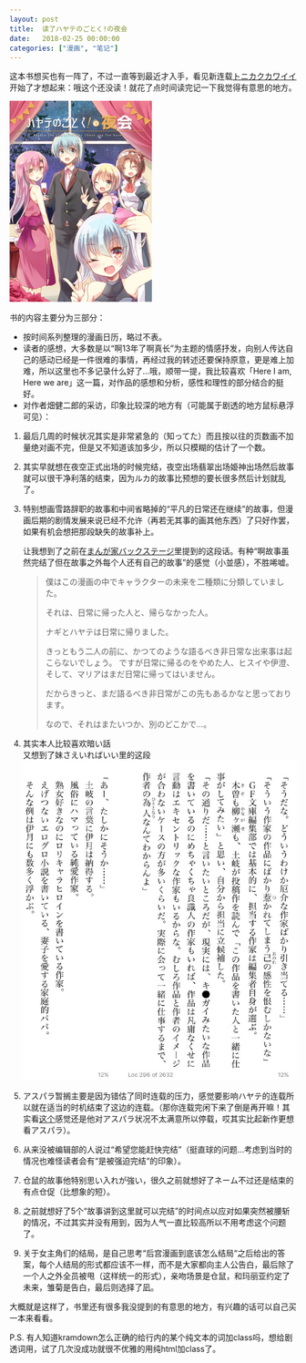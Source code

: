 ```yaml
---
layout: post
title:  读了ハヤテのごとく!の夜会
date:   2018-02-25 00:00:00
categories: ["漫画", "笔记"]
---
```


这本书想买也有一阵了，不过一直等到最近才入手，看见新连载[トニカクカワイイ](https://natalie.mu/comic/news/268467)开始了才想起来：哦这个还没读！就花了点时间读完记一下我觉得有意思的地方。
<!--more-->


![cover_half](/assets/images/2018/cover_half.png)



书的内容主要分为三部分：

* 按时间系列整理的漫画日历，略过不表。
* 读者的感想，大多数是以“啊13年了啊真长”为主题的情感抒发，向别人传达自己的感动已经是一件很难的事情，再经过我的转述还要保持原意，更是难上加难，所以这里也不多记录什么好了...哦，顺带一提，我比较喜欢「Here I am, Here we are」这一篇，对作品的感想和分析，感性和理性的部分结合的挺好。
* 对作者畑健二郎的采访，印象比较深的地方有（可能属于剧透的地方鼠标悬浮可见）：

1. 最后几周的时候状况其实是非常紧急的（知ってた）而且按以往的页数画不加量绝对画不完，但是又不知道该加多少，所以只模糊的估计了一个数。


2. 其实早就想在<span class="spoil">夜空正式出场</span>的时候完结，<span class="spoil">夜空出场翡翠出场姫神出场</span>然后故事就可以很干净利落的结束，因为ルカ的故事比预想的要长很多然后计划就乱了。


3. 特别想画<span class="spoil">雪路辞职</span>的故事和中间省略掉的“平凡的日常还在继续”的故事，但漫画后期的剧情发展来说已经不允许（再若无其事的画其他东西）了只好作罢，如果有机会想把那段缺失的故事补上。

    让我想到了之前在[まんが家バックステージ](http://websunday.net/backstage/hata/433.html)里提到的这段话。有种“啊故事虽然完结了但在故事之外每个人还有自己的故事”的感觉（小並感），不胜唏嘘。
   
    > 僕はこの漫画の中でキャラクターの未来を二種類に分類していました。
    > 
    > それは、日常に帰った人と、帰らなかった人。
    > 
    > <span class="spoil">ナギとハヤテ</span>は日常に帰りました。
    > 
    > きっともう<span class="spoil">二人</span>の前に、かつてのような語るべき非日常な出来事は起こらないでしょう。
    > ですが日常に帰るのをやめた人、<span class="spoil">ヒスイや伊澄、そして、マリア</span>はまだ日常に帰ってはいません。
    > 
    > だからきっと、まだ語るべき非日常がこの先もあるかなと思っております。
    > 
    > なので、それはまたいつか、別のどこかで…。
    
4. 其实本人比较喜欢暗い話
　　<br/>又想到了妹さえいればいい里的这段
    ![](/assets/images/2018/15196213256946.jpg)
5. アスパラ暂搁主要是因为错估了同时连载的压力，感觉要影响ハヤテ的连载所以就在适当的时机结束了这边的连载。（那你连载完闲下来了倒是再开嘛！其实看[这个](http://websunday.net/backstage/hata/427.html)感觉还是他对アスパラ状况不太满意所以停载，哎其实比起新作更想看アスパラ）。


6.  从来没被编辑部的人说过“希望您能赶快完结”（挺直球的问题...考虑到当时的情况也难怪读者会有“是被强迫完结“的印象）。


7. 仓鼠的故事他特别思い入れが強い，很久之前就想好了ネーム不过还是结束的有点仓促（比想象的短）。


8. 之前就想好了5个“故事讲到这里就可以完结”的时间点以应对如果突然被腰斩的情况，不过其实并没有用到，因为人气一直比较高所以不用考虑这个问题了。

9. 关于女主角们的结局，是自己思考“后宫漫画到底该怎么结局“之后给出的答案，每个人结局的形式都应该不一样，而不是大家都向主人公告白，最后除了一个人之外全员被甩（这样统一的形式），<span class="spoil">亲吻场景是仓鼠，和玛丽亚约定了未来，雏菊是告白，最后则选择了凪</span>。




大概就是这样了，书里还有很多我没提到的有意思的地方，有兴趣的话可以自己买一本来看看。
   
   
   
   P.S. 有人知道kramdown怎么正确的给行内的某个纯文本的词加class吗，想给剧透词用，试了几次没成功就很不优雅的用纯html加class了。






